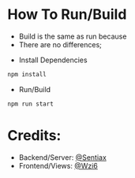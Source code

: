 # How To Run/Build
- Build is the same as run because 
- There are no differences;
>
- Install Dependencies
```bash
npm install
```

- Run/Build
```bash
npm run start
```

# Credits:
- Backend/Server: [@Sentiax](https://github.com/sentiax)
- Frontend/Views: [@Wzi6](https://github.com/wzi6)
